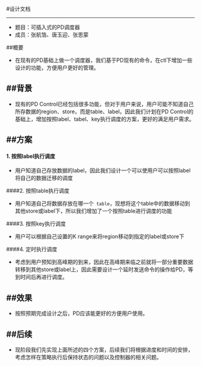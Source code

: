 #设计文档****- 题目：可插入式的PD调度器- 成员：张航箔、唐玉迎、张思蒙##概要* 在现有的PD基础上做一个调度器，我们基于PD现有的命令，在ctl下增加一些设计的功能，方便用户更好的管理。##背景----* 现有的PD Control已经包括很多功能，但对于用户来说，用户可能不知道自己所存数据的region、store，而是table、label，因此我们计划在PD Control的基础上，增加按照label、tabel、key执行调度的方案，更好的满足用户需求。##方案----#### 1. 按照label执行调度* 用户知道自己存放数据的label，因此我们设计一个可以使用户可以按照label将自己的数据迁移的调度####2. 按照table执行调度* 用户知道自己将数据存放在哪一个` table`，现想将这个table中的数据移动到其他store或label下，所以我们增加了一个按照table进行调度的功能####3. 按照key执行调度 * 用户可以根据自己设置的K range来将region移动到指定的label或store下####4. 定时执行调度* 考虑到用户预知到高峰期的到来，因此在高峰期来临之前就将一部分重要数据转移到其他store或label上，因此需要设计一个延时发送命令的操作给PD，等到时间后再进行调度。##效果----* 按照预期完成设计之后，PD应该能更好的方便用户使用。##后续---* 现阶段我们先实现上面所述的四个方案，后续我们将根据进度和时间的安排，考虑怎样在策略执行后保持状态的问题以及控制器的相关问题。